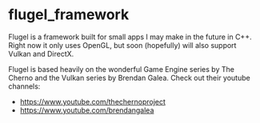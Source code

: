 # flugel_framework
  Flugel is a framework built for small apps I may make in the future in C++.
  Right now it only uses OpenGL, but soon (hopefully) will also support Vulkan and DirectX.
  
  Flugel is based heavily on the wonderful Game Engine series by The Cherno and the Vulkan series by Brendan Galea.
  Check out their youtube channels:
  - https://www.youtube.com/thechernoproject
  - https://www.youtube.com/brendangalea
